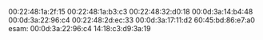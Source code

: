 00:22:48:1a:2f:15
00:22:48:1a:b3:c3
00:22:48:32:d0:18
00:0d:3a:14:b4:48
00:0d:3a:22:96:c4
00:22:48:2d:ec:33
00:0d:3a:17:11:d2
60:45:bd:86:e7:a0
esam:
00:0d:3a:22:96:c4
14:18:c3:d9:3a:19
